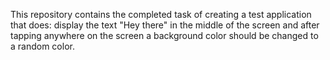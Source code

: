 This repository contains the completed task of creating a test application that does:
display the text "Hey there" in the middle of the screen and after tapping anywhere on the screen a background color should be changed to a random color.
